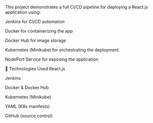 This project demonstrates a full CI/CD pipeline for deploying a React.js application using:

Jenkins for CI/CD automation

Docker for containerizing the app

Docker Hub for image storage

Kubernetes (Minikube) for orchestrating the deployment

NodePort Service for exposing the application

🔧 Technologies Used
React.js

Jenkins

Docker & Docker Hub

Kubernetes (Minikube)

YAML (K8s manifests)

GitHub (source control)
